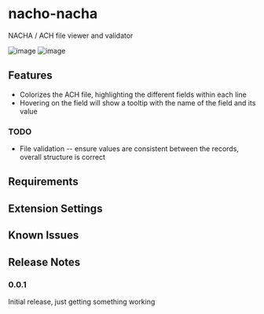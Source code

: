 # nacho-nacha

NACHA / ACH file viewer and validator

![image](https://github.com/user-attachments/assets/5602e8a0-5823-49a2-bf4f-e81d51b5878a)
![image](https://github.com/user-attachments/assets/26c4c4cb-9532-40ff-8cca-95201d2f14e6)


## Features

- Colorizes the ACH file, highlighting the different fields within each line
- Hovering on the field will show a tooltip with the name of the field and its value

### TODO

- File validation -- ensure values are consistent between the records, overall structure is correct


## Requirements



## Extension Settings


## Known Issues



## Release Notes



### 0.0.1

Initial release, just getting something working



